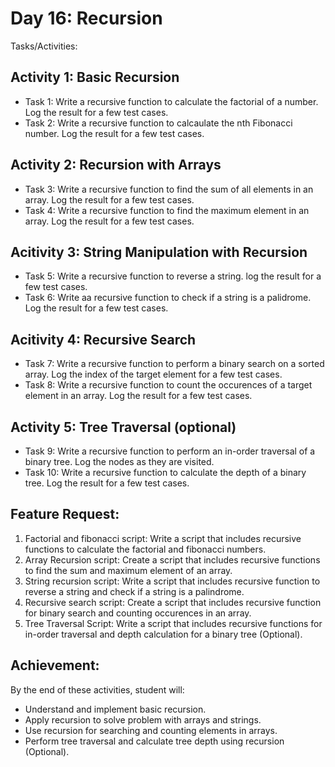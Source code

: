 # Day 16: Recursion 
Tasks/Activities: 

## Activity 1: Basic Recursion 
 - Task 1: Write a recursive function to calculate the factorial of a number. Log the result for a few test cases. 
 - Task 2: Write a recursive function to calcaulate the nth Fibonacci number. Log the result for a few test cases. 

## Activity 2: Recursion with Arrays 
 - Task 3: Write a recursive function to find the sum of all elements in an array. Log the result for a few test cases. 
 - Task 4: Write a recursive function to find the maximum element in an array. Log the result for a few test cases. 

## Acitivity 3: String Manipulation with Recursion 
 - Task 5: Write a recursive function to reverse a string. log the result for a few test cases. 
 - Task 6: Write aa recursive function to check if a string is a palidrome. Log the result for a few test cases. 

## Acitivity 4: Recursive Search 
 - Task 7: Write a recursive function to perform a binary search on a sorted array. Log the index of the target element for a few test cases. 
 - Task 8: Write a recursive function to count the occurences of a target element in an array. Log the result for a few test cases. 

## Activity 5: Tree Traversal (optional)
 - Task 9: Write a recursive function to perform an in-order traversal of a binary tree. Log the nodes as they are visited. 
 - Task 10: Write a recursive function to calculate the depth of a binary tree. Log the result for a few test cases. 

## Feature Request: 
 1. Factorial and fibonacci script: Write a script that includes recursive functions to calculate the factorial and fibonacci numbers. 
 2. Array Recursion script: Create a script that includes recursive functions to find the sum and maximum element of an array. 
 3. String recursion script: Write a script that includes recursive function to reverse a string and check if a string is a palindrome. 
 4. Recursive search script: Create a script that includes recursive function for binary search and counting occurences in an array. 
 5. Tree Traversal Script: Write a script that includes recursive functions for in-order traversal and depth calculation for a binary tree (Optional).

## Achievement: 
By the end of these activities, student will: 
 - Understand and implement basic recursion. 
 - Apply recursion to solve problem with arrays and strings. 
 - Use recursion for searching and counting elements in arrays. 
 - Perform tree traversal and calculate tree depth using recursion (Optional).
 